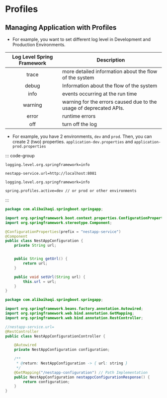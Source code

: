 # Profiles

## Managing Application with Profiles

- For example, you want to set different log level in Development and Production Environments.

| Log Level Spring Framework | Description                                                        |
|:--------------------------:|--------------------------------------------------------------------|
|            trace           | more detailed information about the flow of the system             |
|            debug           | Information about the flow of the system                           |
|            info            | events occurring at the run time                                   |
|           warning          | warning for the errors caused due to the usage of deprecated APIs. |
|            error           | runtime errors                                                     |
|             off            | turn off the log                                                   |

- For example, you have 2 environments, `dev` and `prod`. Then, you can create 2 (two) properties. `application-dev.properties` and `application-prod.properties`

::: code-group
```properties [application-dev.properties]
logging.level.org.springframework=info

nestapp-service.url=http://localhost:8081
```

```properties [application-prod.properties]
logging.level.org.springframework=info
```

```properties [application.properties]
spring.profiles.active=dev // or prod or other environments
```
:::

```java [NestAppConfiguration]
package com.alibaihaqi.springboot.springapp;

import org.springframework.boot.context.properties.ConfigurationProperties;
import org.springframework.stereotype.Component;

@ConfigurationProperties(prefix = "nestapp-service")
@Component
public class NestAppConfiguration {
    private String url;


    public String getUrl() {
        return url;
    }

    public void setUrl(String url) {
        this.url = url;
    }
}

```

```java [NestAppConfigurationController]
package com.alibaihaqi.springboot.springapp;

import org.springframework.beans.factory.annotation.Autowired;
import org.springframework.web.bind.annotation.GetMapping;
import org.springframework.web.bind.annotation.RestController;

//nestapp-service.url=
@RestController
public class NestAppConfigurationController {

    @Autowired
    private NestAppConfiguration configuration;

    /**
     * @return: NestAppConfiguration -> { url: string }
     */
    @GetMapping("/nestapp-configuration") // Path Implementation
    public NestAppConfiguration nestappcConfigurationResponse() {
        return configuration;
    }
}

```